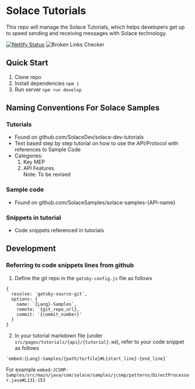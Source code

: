 # Solace Tutorials

This repo will manage the Solace Tutorials, which helps developers get up to speed sending and receiving messages with Solace technology.

[![Netlify Status](https://api.netlify.com/api/v1/badges/c87209db-e4d8-4b44-847a-d19294b01869/deploy-status)](https://app.netlify.com/sites/solace-dev-tutorials/deploys)
![Broken Links Checker](https://github.com/SolaceDev/solace-dev-tutorials/workflows/Broken%20Links%20Checker/badge.svg?branch=master&event=push)


## Quick Start
1. Clone repo
1. Install dependencies `npm i`
1. Run server `npm run develop`

## Naming Conventions For Solace Samples

### Tutorials 
- Found on github.com/SolaceDev/solace-dev-tutorials
- Text based step by step tutorial on how to use the API/Protocol with references to Sample Code
- Categories: 
  1. Key MEP    
  2. API Features     
  Note: To be revised 

### Sample code
- Found on github.com/SolaceSamples/solace-samples-{API-name}

### Snippets in tutorial
- Code snippets referenced in tutorials

## Development
### Referring to code snippets lines from github

1. Define the git repo in the `gatsby-config.js` file as follows 
```
{
  resolve: `gatsby-source-git`,
  options: {
    name: `{Lang}-Samples`,
    remote: `{git_repo_url},
    commit: '{commit_number}'
  }
}
```

2. In your tutorial markdown file (under `src/pages/tutorials/{api}/{tutorial}.md`), refer to your code snippet as follows
```
`embed:{Lang}-Samples/{path/to/file}#L{start_line}-{end_line}`
```
For example `embed:JCSMP-Samples/src/main/java/com/solace/samples/jcsmp/patterns/DirectProcessor.java#L131-153`
